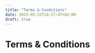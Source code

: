 ```yaml
---
title: "Terms & Conditions"
date: 2023-05-22T14:17:47+02:00
draft: true
---
```

# Terms & Conditions